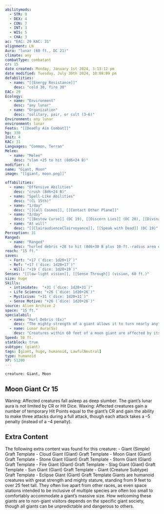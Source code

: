 ```yaml
---
abilitymods:
  - STR: 9
  - DEX: 4
  - CON: 7
  - INT: 3
  - WIS: 5
  - CHA: 3 
ac: "EAC: 29 KAC: 31" 
alignment: LN
Aura: "lunar (60 ft., DC 21)"
climate: any
combatType: combatant
cr: 15
date created: Monday, January 1st 2024, 3:13:12 pm
date modified: Tuesday, July 30th 2024, 10:08:09 pm
defabilities:
  - name: "[[Energy Resistance]]"
    desc: "cold 30, fire 30"
EAC: 29
Ecology:
  - name: "Environment"
    desc: "any lunar"
  - name: "Organization"
    desc: "solitary, pair, or cult (3–6)"
Environment: any lunar
environment: lunar
Feats: "[[Deadly Aim Combat]]"
hp: 330
Init: 4
KAC: 31
Languages: "Common, Terran"
Melee:
  - name: "Melee"
    desc: "slam +25 to hit (8d6+24 B)"
modifier: 4
name: "Giant, Moon"
image: "[[giant, moon.png]]"

offabilities:
  - name: "Offensive Abilities"
    desc: "crush (8d6+24 B)"
  - name: "Spell-Like Abilities"
    desc: "(CL 15th)"
  - name: "1/day"
    desc: "[[Call Cosmos]], [[Contact Other Plane]]"
  - name: "3/day"
    desc: "[[Bestow Curse]] (DC 19), [[Discern Lies]] (DC 20), [[Divination]], [[Mind Probe]] (DC 20)"
  - name: "At will"
    desc: "[[ClairaudienceClairvoyance]], [[Speak with Dead]] (DC 19)"
Perception: 31
Ranged:
  - name: "Ranged"
    desc: "hurled debris +28 to hit (8d6+30 B plus 10-ft.-radius area of difficult terrain around the spot where the debris hit)"
reach: "15 ft."
saves:
  - Fort: "+17 (`dice: 1d20+17`)"
  - Ref: "+17 (`dice: 1d20+17`)"
  - Will: "+19 (`dice: 1d20+19`)" 
Senses: "[[low-light vision]], [[Sense Through]] (vision, 60 ft.)"
size: huge
Skills:
  - intimidate:  "+31 (`dice: 1d20+31`)"
  - Life Science: "+26 (`dice: 1d20+26`)"
  - Mysticism: "+31 (`dice: 1d20+31`)"
  - Sense Motive: "+26 (`dice: 1d20+26`)" 
source: Alien Archive 2 
space: "15 ft."
specialabil:
  - name: "Hurl Debris (Ex)"
    desc: "The mighty strength of a giant allows it to turn nearly anything into a ranged weapon. A giant is assumed to have such debris available (either loose or readily torn from the environment without requiring an extra action) unless the GM rules otherwise. Hurled debris has a range increment equal to the giant’s Strength modifier × 5 feet. Such attacks also create difficult terrain in a 5-foot-radius area around the target, or a 10-foot-radius area for Huge and larger giants."
  - name: Lunar Aura(Su)
    desc: "Creatures within 60 feet of a moon giant are affected by its lunar aura as long as they remain within range. A creature that succeeds at its save against the aura is immune to that particular moon giant’s lunar aura for 24 hours. A moon giant can change the effect of the aura as a swift action, and the giant can choose whether to include itself as part of the same swift action. The giant can choose one of the following effects."
Speed: 50 ft. 
statblock: true
subtype: (giant)
tags: [giant, huge, humanoid, LawfulNeutral]
type: humanoid
XP: 51200 
---
```


```statblock
creature: Giant, Moon
```

## Moon Giant Cr 15

Waning: Affected creatures fall asleep as deep slumber. The giant’s lunar aura is not limited by CR or Hit Dice. 
Waxing: Affected creatures gain a number of temporary Hit Points equal to the giant’s CR and gain the ability to make three attacks during a full attack, though each attack takes a –5 penalty (instead of a –4 penalty).

## Extra Content

The following extra content was found for this creature: 
\- Giant (Simple) Graft Template 
\- Cloud Giant (Giant) Graft Template 
\- Moon Giant (Giant) Graft Template 
\- Stone Giant (Giant) Graft Template 
\- Storm Giant (Giant) Graft Template 
\- Fire Giant (Giant) Graft Template 
\- Slag Giant (Giant) Graft Template 
\- Sun Giant (Giant) Graft Template 
\- Giant (Creature Subtype) Graft Template 
\- Eclipse Giant (Giant) Graft Template
Giants are humanoid creatures with great strength and mighty stature, standing from 9 feet to over 25 feet tall. They often live apart from other races, as even space stations intended to be inclusive of multiple species are often too small to comfortably accommodate a giant’s massive size. How welcoming these giants are to non-giant visitors depends on the specific giant society, though all giants can be unpredictable and dangerous to others.
